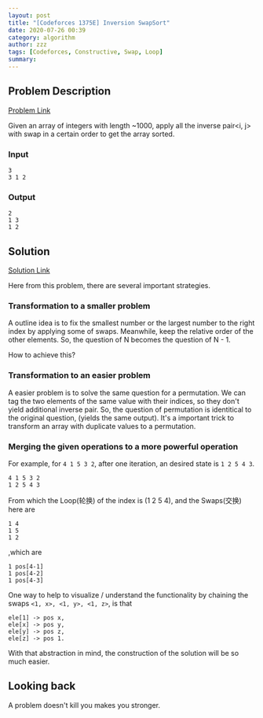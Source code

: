 ```yaml
---
layout: post
title: "[Codeforces 1375E] Inversion SwapSort"
date: 2020-07-26 00:39
category: algorithm
author: zzz
tags: [Codeforces, Constructive, Swap, Loop]
summary: 
---
```


## Problem Description
[Problem Link](https://codeforces.com/problemset/problem/1375/E)

Given an array of integers with length ~1000, apply all the inverse pair<i, j> with swap in a certain order to get the array sorted.

### Input
```
3
3 1 2
```

### Output
```
2
1 3
1 2
```

## Solution
[Solution Link](https://codeforces.com/contest/1375/submission/87962913)

Here from this problem, there are several important strategies.

### Transformation to a smaller problem
A outline idea is to fix the smallest number or the largest number to the right index by applying some of swaps. Meanwhile, keep the relative order of the other elements. So, the question of N becomes the question of N - 1.

How to achieve this?

### Transformation to an easier problem

A easier problem is to solve the same question for a permutation. We can tag the two elements of the same value with their indices, so they don't yield additional inverse pair. So, the question of permutation is identitical to the original question, (yields the same output).
It's a important trick to transform an array with duplicate values to a permutation.

### Merging the given operations to a more powerful operation

For example, for `4 1 5 3 2`, after one iteration, an desired state is `1 2 5 4 3`.
```
4 1 5 3 2
1 2 5 4 3
```

From which the Loop(轮换) of the index is (1 2 5 4), and the Swaps(交换) here are
```
1 4
1 5
1 2
```

,which are 
```
1 pos[4-1]
1 pos[4-2]
1 pos[4-3]
```


One way to help to visualize / understand the functionality by chaining the swaps `<1, x>, <1, y>, <1, z>`, is that
```
ele[1] -> pos x,
ele[x] -> pos y,
ele[y] -> pos z,
ele[z] -> pos 1.
```

With that abstraction in mind, the construction of the solution will be so much easier.

## Looking back

A problem doesn't kill you makes you stronger.